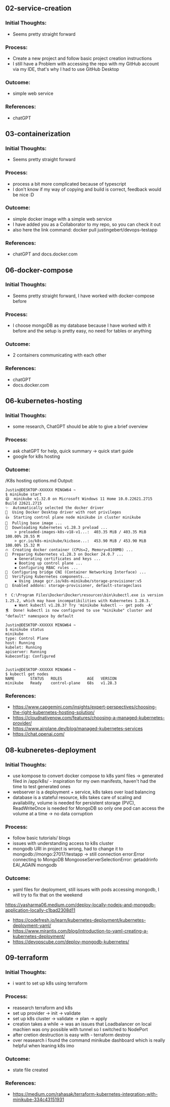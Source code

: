 ## 02-service-creation

### Initial Thoughts:
- Seems pretty straight forward

### Process:
- Create a new project and follow basic project creation instructions
- I still have a Problem with accessing the repo with my GitHub account via my IDE, that's why I had to use GitHub Desktop

### Outcome:
- simple web service

### References:
- chatGPT

## 03-containerization

### Initial Thoughts:
- Seems pretty straight forward

### Process:
- process a bit more complicated because of typescript
- I don't know if my way of copying and build is correct, feedback would be nice :D

### Outcome:
- simple docker image with a simple web service
- I have added you as a Collaborator to my repo, so you can check it out
- also here the link command: docker pull justingebert/devops-testapp

### References:
- chatGPT and docs.docker.com

## 06-docker-compose

### Initial Thoughts:
- Seems pretty straight forward, I have worked with docker-compose before

### Process:
- I choose mongoDB as my database because I have worked with it before and the setup is pretty easy, no need for tables or anything

### Outcome:
- 2 containers communicating with each other

### References:
- chatGPT
- docs.docker.com

## 06-kubernetes-hosting

### Initial Thoughts:
- some research, ChatGPT should be able to give a brief overview

### Process:
- ask chatGPT for help, quick summary -> quick start guide
- google for k8s hosting

### Outcome:
/K8s hosting options.md
Output:
```console
Justin@DESKTOP-XXXXXX MINGW64 ~
$ minikube start
😄  minikube v1.32.0 on Microsoft Windows 11 Home 10.0.22621.2715 Build 22621.2715
✨  Automatically selected the docker driver
📌  Using Docker Desktop driver with root privileges
👍  Starting control plane node minikube in cluster minikube
🚜  Pulling base image ...
💾  Downloading Kubernetes v1.28.3 preload ...
    > preloaded-images-k8s-v18-v1...:  403.35 MiB / 403.35 MiB  100.00% 20.55 M
    > gcr.io/k8s-minikube/kicbase...:  453.90 MiB / 453.90 MiB  100.00% 15.32 M
🔥  Creating docker container (CPUs=2, Memory=8100MB) ...
🐳  Preparing Kubernetes v1.28.3 on Docker 24.0.7 ...
    ▪ Generating certificates and keys ...
    ▪ Booting up control plane ...
    ▪ Configuring RBAC rules ...
🔗  Configuring bridge CNI (Container Networking Interface) ...
🔎  Verifying Kubernetes components...
    ▪ Using image gcr.io/k8s-minikube/storage-provisioner:v5
🌟  Enabled addons: storage-provisioner, default-storageclass

❗  C:\Program Files\Docker\Docker\resources\bin\kubectl.exe is version 1.25.2, which may have incompatibilities with Kubernetes 1.28.3.
    ▪ Want kubectl v1.28.3? Try 'minikube kubectl -- get pods -A'
🏄  Done! kubectl is now configured to use "minikube" cluster and "default" namespace by default

Justin@DESKTOP-XXXXXX MINGW64 ~
$ minikube status
minikube
type: Control Plane
host: Running
kubelet: Running
apiserver: Running
kubeconfig: Configured


Justin@DESKTOP-XXXXXX MINGW64 ~
$ kubectl get nodes
NAME       STATUS   ROLES           AGE   VERSION
minikube   Ready    control-plane   68s   v1.28.3
```

### References:
- https://www.capgemini.com/insights/expert-perspectives/choosing-the-right-kubernetes-hosting-solution/
- https://cloudnativenow.com/features/choosing-a-managed-kubernetes-provider/
- https://www.airplane.dev/blog/managed-kubernetes-services
- https://chat.openai.com/

## 08-kubneretes-deployment

### Initial Thoughts:
- use kompose to convert docker compose to k8s yaml files -> generated filed in /app/k8s/ - inspiration for my own manifests, haven't had the time to test generated ones
- webserver is a deployment + service, k8s takes over load balancing
- database is a stateful resource, k8s takes care of scaling and availability, volume is needed for persistent storage (PVC), ReadWriteOnce is needed for MongoDB so only one pod can access the volume at a time -> no data corruption

### Process:

- follow basic tutorials/ blogs
- issues with understanding access to k8s cluster
- mongodb URI in project is wrong, had to change it to mongodb://mongo:27017/testapp 
-> still connection error:Error connecting to MongoDB MongooseServerSelectionError: getaddrinfo EAI_AGAIN mongodb

  
### Outcome:
- yaml files for deployment, still issues with pods accessing mongodb, I will try to fix that on the weekend

https://yasharma06.medium.com/deploy-locally-nodejs-and-mongodb-application-locally-c1bad2308d11
- https://codefresh.io/learn/kubernetes-deployment/kubernetes-deployment-yaml/
- https://www.mirantis.com/blog/introduction-to-yaml-creating-a-kubernetes-deployment/
- https://devopscube.com/deploy-mongodb-kubernetes/

## 09-terraform

### Initial Thoughts:
- i want to set up k8s using terraform

### Process:
- reasearch terraform and k8s
- set up provider -> init -> validate 
- set up k8s cluster -> validate -> plan -> apply
- creation takes a while -> was an issues that Loadbalancer on local machien was ony possible with tunnel so I switched to NodePort
- after cretion destruction is easy with - terraform destroy
- over reasearch i found the command minikube dashboard which is really helpful when leaning k8s imo

### Outcome:
- state file created

### References:
- https://medium.com/rahasak/terraform-kubernetes-integration-with-minikube-334c43151931
